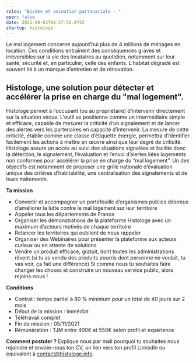 ```yaml
---
roles: "Bizdev et animation partenariale - "
open: false
date: 2021-08-03T08:57:56.874Z
startup: histologe
---
```

Le mal logement concerne aujourd’hui plus de 4 millions de ménages en location. 
Ces conditions entraînent des conséquences graves et irréversibles sur la vie des locataires au quotidien, notamment sur leur santé, sécurité  et, en particulier, celle des enfants. L’habitat dégradé est souvent lié à un manque d’entretien et de rénovation.

## Histologe, une solution pour détecter et accélérer la prise en charge du "mal logement".

Histologe permet à l’occupant (ou au propriétaire) d’intervenir directement sur la situation vécue. L'outil se positionne comme un intermédiaire simple et efficace, capable de mesurer la criticité d’un signalement 
et de lancer des alertes vers les partenaires en capacité d’intervenir. La mesure de cette criticité, établie comme une classe d’étiquette énergie, permettra d’identifier facilement les actions à mettre en œuvre ainsi que leur degré de criticité. Histologe assure un accès au suivi des situations signalées et facilite donc la détection, le signalement, l’évaluation et l’envoi d’alertes liées logements non conformes pour accélérer la prise en charge du “mal logement”. Un des objectifs est notamment de proposer une grille nationale d’évaluation unique des critères d’habitabilité, une centralisation des signalements et de leurs traitements.

**Ta mission** 

* Convertir et accompagner un portefeuille d’organismes publics désireux d’améliorer la lutte contre le mal logement sur leur territoire
* Appeler tous les départements de France
* Organiser les démonstrations de la plateforme Histologe avec un maximum d’acteurs motivés de chaque territoire
* Relancer les territoires qui oublient de nous rappeler 
* Organiser des Webinaires pour présenter la plateforme aux acteurs curieux ou en attente de solutions
* Vendre un produit efficace, gratuit, dont toutes les administrations rêvent (si tu as vendu des produits pourris dont personne ne voulait, tu vas voir, ça fait une différence)
  Si comme nous tu souhaites faire changer les choses et construire un nouveau service public, alors rejoins-nous !

**Conditions**

* Contrat : temps partiel à 80 % minimum pour un total de 40 jours sur 2 mois 
* Début de la mission : immédiat
* Télétravail complet
* Fin de mission : 05/11/2021
* Rémunération : TJM entre 400€ et 550€ selon profil et expérience

**Comment postuler ?**
Explique nous par mail pourquoi tu souhaites nous rejoindre et envoie-nous ton CV, un lien vers ton profil LinkedIn ou équivalent à contact@histologe.info.